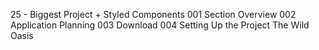 25 - Biggest Project + Styled Components
001 Section Overview
002 Application Planning
003 Download
004 Setting Up the Project The Wild Oasis